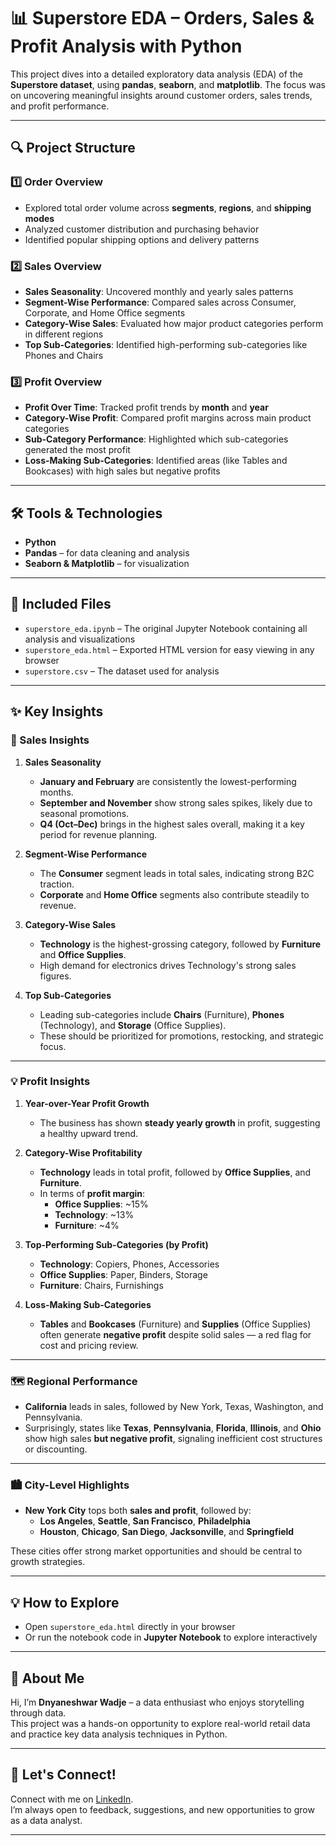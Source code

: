 # 📊 Superstore EDA – Orders, Sales & Profit Analysis with Python

This project dives into a detailed exploratory data analysis (EDA) of the **Superstore dataset**, using **pandas**, **seaborn**, and **matplotlib**. The focus was on uncovering meaningful insights around customer orders, sales trends, and profit performance.

---

## 🔍 Project Structure

### 1️⃣ Order Overview
- Explored total order volume across **segments**, **regions**, and **shipping modes**
- Analyzed customer distribution and purchasing behavior
- Identified popular shipping options and delivery patterns

### 2️⃣ Sales Overview
- **Sales Seasonality**: Uncovered monthly and yearly sales patterns
- **Segment-Wise Performance**: Compared sales across Consumer, Corporate, and Home Office segments
- **Category-Wise Sales**: Evaluated how major product categories perform in different regions
- **Top Sub-Categories**: Identified high-performing sub-categories like Phones and Chairs

### 3️⃣ Profit Overview
- **Profit Over Time**: Tracked profit trends by **month** and **year**
- **Category-Wise Profit**: Compared profit margins across main product categories
- **Sub-Category Performance**: Highlighted which sub-categories generated the most profit
- **Loss-Making Sub-Categories**: Identified areas (like Tables and Bookcases) with high sales but negative profits

---

## 🛠 Tools & Technologies

- **Python** 
- **Pandas** – for data cleaning and analysis
- **Seaborn & Matplotlib** – for visualization


---
## 📁 Included Files

- `superstore_eda.ipynb` – The original Jupyter Notebook containing all analysis and visualizations
- `superstore_eda.html` – Exported HTML version for easy viewing in any browser
- `superstore.csv` – The dataset used for analysis

---

## ✨ Key Insights

### 🔹 Sales Insights

1. **Sales Seasonality**
   - **January and February** are consistently the lowest-performing months.
   - **September and November** show strong sales spikes, likely due to seasonal promotions.
   - **Q4 (Oct–Dec)** brings in the highest sales overall, making it a key period for revenue planning.

2. **Segment-Wise Performance**
   - The **Consumer** segment leads in total sales, indicating strong B2C traction.
   - **Corporate** and **Home Office** segments also contribute steadily to revenue.

3. **Category-Wise Sales**
   - **Technology** is the highest-grossing category, followed by **Furniture** and **Office Supplies**.
   - High demand for electronics drives Technology's strong sales figures.

4. **Top Sub-Categories**
   - Leading sub-categories include **Chairs** (Furniture), **Phones** (Technology), and **Storage** (Office Supplies).
   - These should be prioritized for promotions, restocking, and strategic focus.

---

### 💡 Profit Insights

1. **Year-over-Year Profit Growth**
   - The business has shown **steady yearly growth** in profit, suggesting a healthy upward trend.

2. **Category-Wise Profitability**
   - **Technology** leads in total profit, followed by **Office Supplies**, and **Furniture**.
   - In terms of **profit margin**:
     - **Office Supplies**: ~15%
     - **Technology**: ~13%
     - **Furniture**: ~4%

3. **Top-Performing Sub-Categories (by Profit)**
   - **Technology**: Copiers, Phones, Accessories
   - **Office Supplies**: Paper, Binders, Storage
   - **Furniture**: Chairs, Furnishings

4. **Loss-Making Sub-Categories**
   - **Tables** and **Bookcases** (Furniture) and **Supplies** (Office Supplies) often generate **negative profit** despite solid sales — a red flag for cost and pricing review.

---

### 🗺️ Regional Performance

- **California** leads in sales, followed by New York, Texas, Washington, and Pennsylvania.
- Surprisingly, states like **Texas**, **Pennsylvania**, **Florida**, **Illinois**, and **Ohio** show high sales **but negative profit**, signaling inefficient cost structures or discounting.

---

### 🏙️ City-Level Highlights

- **New York City** tops both **sales and profit**, followed by:
  - **Los Angeles**, **Seattle**, **San Francisco**, **Philadelphia**
  - **Houston**, **Chicago**, **San Diego**, **Jacksonville**, and **Springfield**

These cities offer strong market opportunities and should be central to growth strategies.



---

## 💡 How to Explore

- Open `superstore_eda.html` directly in your browser
- Or run the notebook code in **Jupyter Notebook** to explore interactively

---

## 🙋 About Me

Hi, I’m **Dnyaneshwar Wadje** – a data enthusiast who enjoys storytelling through data.  
This project was a hands-on opportunity to explore real-world retail data and practice key data analysis techniques in Python.

---

## 💬 Let's Connect!

Connect with me on [LinkedIn](https://www.linkedin.com/in/dnyaneshwar-wadje-94ba03236/).  
I’m always open to feedback, suggestions, and new opportunities to grow as a data analyst.

---

